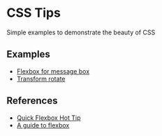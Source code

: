 # CSS Tips

Simple examples to demonstrate the beauty of CSS

## Examples

- [Flexbox for message box](http://edysegura.github.io/css-tips/flexbox-message-box/)
- [Transform rotate](http://edysegura.github.io/css-tips/transform-rotate/)

## References

- [Quick Flexbox Hot Tip](https://www.youtube.com/watch?v=_8RFURTyzA0)
- [A guide to flexbox](https://css-tricks.com/snippets/css/a-guide-to-flexbox/)
